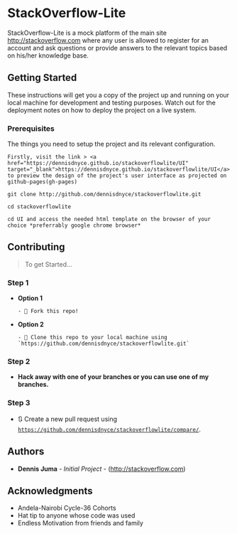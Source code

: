 # StackOverflow-Lite
StackOverflow-Lite is a mock platform of the main site http://stackoverflow.com where any user is allowed to register for an account and ask questions or provide answers to the relevant topics based on his/her knowledge base.

## Getting Started
These instructions will get you a copy of the project up and running on your local machine for development and testing purposes. Watch out for the deployment notes on how to deploy the project on a live system.

### Prerequisites
The things you need to setup the project and its relevant configuration.
```
Firstly, visit the link > <a href="https://dennisdnyce.github.io/stackoverflowlite/UI" target="_blank">https://dennisdnyce.github.io/stackoverflowlite/UI</a> to preview the design of the project's user interface as projected on github-pages(gh-pages)
```
```
git clone http://github.com/dennisdnyce/stackoverflowlite.git
```
```
cd stackoverflowlite
```
```
cd UI and access the needed html template on the browser of your choice *preferrably google chrome browser*
```
## Contributing
> To get Started...

### Step 1
- **Option 1**

      - 🍴 Fork this repo!
      
- **Option 2**   

      - 👯 Clone this repo to your local machine using `https://github.com/dennisdnyce/stackoverflowlite.git`
      
### Step 2
- **Hack away with one of your branches or you can use one of my branches.**

### Step 3
- 🔃 Create a new pull request using <a href="https://github.com/dennisdnyce/stackoverflowlite/compare/" target="_blank">`https://github.com/dennisdnyce/stackoverflowlite/compare/`</a>.

## Authors

* **Dennis Juma** - *Initial Project* - (http://stackoverflow.com)

## Acknowledgments

* Andela-Nairobi Cycle-36 Cohorts
* Hat tip to anyone whose code was used
* Endless Motivation from friends and family 
